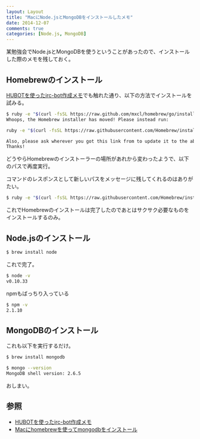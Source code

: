 ```yaml
---
layout: Layout
title: "MacにNode.jsとMongoDBをインストールしたメモ"
date: 2014-12-07
comments: true
categories: [Node.js, MongoDB]
---
```

某勉強会でNode.jsとMongoDBを使うということがあったので、インストールした際のメモを残しておく。

## Homebrewのインストール
[HUBOTを使ったirc-bot作成メモ](http://sojiro14.github.io/blog/2014/04/19/irc-bot-by-hubot/)でも触れた通り、以下の方法でインストールを試みる。
``` bash
$ ruby -e "$(curl -fsSL https://raw.github.com/mxcl/homebrew/go/install)"
Whoops, the Homebrew installer has moved! Please instead run:

ruby -e "$(curl -fsSL https://raw.githubusercontent.com/Homebrew/install/master/install)"

Also, please ask wherever you got this link from to update it to the above.
Thanks!
```
どうやらHomebrewのインストーラーの場所があれから変わったようで、以下のパスで再度実行。

コマンドのレスポンスとして新しいパスをメッセージに残してくれるのはありがたい。
``` bash
$ ruby -e "$(curl -fsSL https://raw.githubusercontent.com/Homebrew/install/master/install)"
```
これでHomebrewのインストールは完了したのであとはサクサク必要なものをインストールするのみ。

<!-- more -->

## Node.jsのインストール
``` bash
$ brew install node
```
これで完了。
``` bash
$ node -v
v0.10.33
```
npmもばっちり入っている
``` bash
$ npm -v
2.1.10
```

## MongoDBのインストール
これも以下を実行するだけ。
``` bash
$ brew install mongodb
```
``` bash
$ mongo --version
MongoDB shell version: 2.6.5
```
おしまい。

## 参照
* [HUBOTを使ったirc-bot作成メモ](http://sojiro14.github.io/blog/2014/04/19/irc-bot-by-hubot/)
* [Macにhomebrewを使ってmongodbをインストール](http://qiita.com/hajimeni/items/3c93fd981e92f66a20ce)
